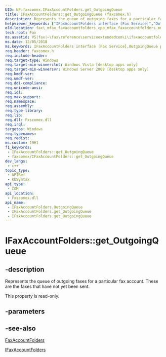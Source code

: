 ```yaml
---
UID: NF:faxcomex.IFaxAccountFolders.get_OutgoingQueue
title: IFaxAccountFolders::get_OutgoingQueue (faxcomex.h)
description: Represents the queue of outgoing faxes for a particular fax account. These are the faxes that have not yet been sent.
helpviewer_keywords: ["IFaxAccountFolders interface [Fax Service]","OutgoingQueue property","IFaxAccountFolders.OutgoingQueue","IFaxAccountFolders.get_OutgoingQueue","IFaxAccountFolders::OutgoingQueue","IFaxAccountFolders::get_OutgoingQueue","OutgoingQueue property [Fax Service]","OutgoingQueue property [Fax Service]","IFaxAccountFolders interface","_mfax_faxaccountfolders.outgoingqueue","fax._mfax_faxaccountfolders_cpp_mfax_faxaccountfolders_outgoingqueue_cpp","fax._mfax_faxaccountfolders_outgoingqueue","faxcomex/IFaxAccountFolders::OutgoingQueue","faxcomex/IFaxAccountFolders::get_OutgoingQueue","get_OutgoingQueue"]
old-location: fax\_mfax_faxaccountfolders_cpp_mfax_faxaccountfolders_outgoingqueue_cpp.htm
tech.root: Fax
ms.assetid: VS|fax|~\fax\reference\serviceextendedcom\i\ifaxaccountfolders\outgoingqueue.htm
ms.date: 12/05/2018
ms.keywords: IFaxAccountFolders interface [Fax Service],OutgoingQueue property, IFaxAccountFolders.OutgoingQueue, IFaxAccountFolders.get_OutgoingQueue, IFaxAccountFolders::OutgoingQueue, IFaxAccountFolders::get_OutgoingQueue, OutgoingQueue property [Fax Service], OutgoingQueue property [Fax Service],IFaxAccountFolders interface, _mfax_faxaccountfolders.outgoingqueue, fax._mfax_faxaccountfolders_cpp_mfax_faxaccountfolders_outgoingqueue_cpp, fax._mfax_faxaccountfolders_outgoingqueue, faxcomex/IFaxAccountFolders::OutgoingQueue, faxcomex/IFaxAccountFolders::get_OutgoingQueue, get_OutgoingQueue
req.header: faxcomex.h
req.include-header: 
req.target-type: Windows
req.target-min-winverclnt: Windows Vista [desktop apps only]
req.target-min-winversvr: Windows Server 2008 [desktop apps only]
req.kmdf-ver: 
req.umdf-ver: 
req.ddi-compliance: 
req.unicode-ansi: 
req.idl: 
req.max-support: 
req.namespace: 
req.assembly: 
req.type-library: 
req.lib: 
req.dll: Fxscomex.dll
req.irql: 
targetos: Windows
req.typenames: 
req.redist: 
ms.custom: 19H1
f1_keywords:
 - IFaxAccountFolders::get_OutgoingQueue
 - faxcomex/IFaxAccountFolders::get_OutgoingQueue
dev_langs:
 - c++
topic_type:
 - APIRef
 - kbSyntax
api_type:
 - COM
api_location:
 - Fxscomex.dll
api_name:
 - IFaxAccountFolders.OutgoingQueue
 - IFaxAccountFolders.get_OutgoingQueue
 - IFaxAccountFolders.get_OutgoingQueue
---
```


# IFaxAccountFolders::get_OutgoingQueue


## -description

Represents the queue of outgoing faxes for a particular fax account. These are the faxes that have not yet been sent.

This property is read-only.

## -parameters

## -see-also

<a href="https://docs.microsoft.com/previous-versions/windows/desktop/fax/-mfax-faxaccountfolders">FaxAccountFolders</a>



<a href="https://docs.microsoft.com/previous-versions/windows/desktop/api/faxcomex/nn-faxcomex-ifaxaccountfolders">IFaxAccountFolders</a>

